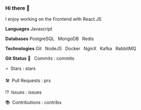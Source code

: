 ### Hi there 👋

<!--
**mittenpuss/mittenpuss** is a ✨ _special_ ✨ repository because its `README.md` (this file) appears on your GitHub profile.

Here are some ideas to get you started:

- 🔭 I’m currently working on ...
- 🌱 I’m currently learning ...
- 👯 I’m looking to collaborate on ...
- 🤔 I’m looking for help with ...
- 💬 Ask me about ...
- 📫 How to reach me: ...
- 😄 Pronouns: ...
- ⚡ Fun fact: ...
-->

I enjoy working on the Frontend with React.JS

**Languages**
Javascript 

**Databases**
PostgreSQL  MongoDB  Redis 

**Technologies**
Git  NodeJS  Docker  NginX  Kafka  RabbitMQ 

**Git Status**
🔄  Commits : commits

⭐ Stars : stars

🛠️ Pull Requests : prs

⁉️ Issues : issues

📚 Contributions : contribs
